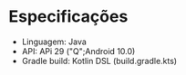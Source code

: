# Especificações

- Linguagem: Java
- API: APi 29 ("Q";Android 10.0)
- Gradle build: Kotlin DSL (build.gradle.kts) 
